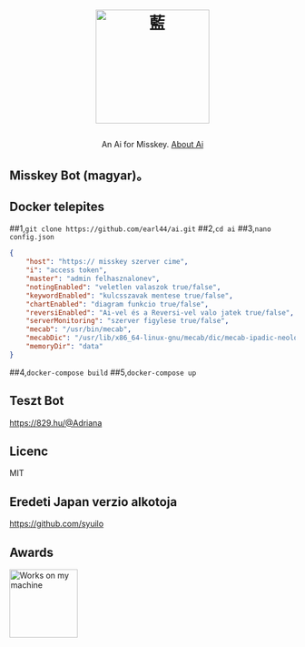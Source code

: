 <h1><p align="center"><img src="./ai.svg" alt="藍" height="200"></p></h1>
<p align="center">An Ai for Misskey. <a href="./torisetu.md">About Ai</a></p>

## Misskey Bot (magyar)。

## Docker telepites
##1,`git clone https://github.com/earl44/ai.git`
##2,`cd ai`
##3,`nano config.json`
``` json
{
	"host": "https:// misskey szerver cime",
	"i": "access token",
	"master": "admin felhasznalonev",
	"notingEnabled": "veletlen valaszok true/false",
	"keywordEnabled": "kulcsszavak mentese true/false",
	"chartEnabled": "diagram funkcio true/false",
	"reversiEnabled": "Ai-vel és a Reversi-vel valo jatek true/false",
	"serverMonitoring": "szerver figylese true/false",
	"mecab": "/usr/bin/mecab",
	"mecabDic": "/usr/lib/x86_64-linux-gnu/mecab/dic/mecab-ipadic-neologd/",
	"memoryDir": "data"
}
```
##4,`docker-compose build`
##5,`docker-compose up`

## Teszt Bot
https://829.hu/@Adriana

## Licenc
MIT 

## Eredeti Japan verzio alkotoja
https://github.com/syuilo

## Awards
<img src="./WorksOnMyMachine.png" alt="Works on my machine" height="120">
